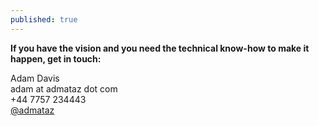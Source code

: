 ```yaml
---
published: true
---
```


**If you have the vision and you need the technical know-how to make it happen, get in touch:**

Adam Davis  
adam at admataz dot com  
+44 7757 234443  
[@admataz](http://twitter.com/admataz)